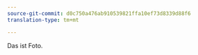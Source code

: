 ```yaml
---
source-git-commit: d0c750a476ab910539821ffa10ef73d8339d88f6
translation-type: tm+mt

---
```

Das ist Foto.
